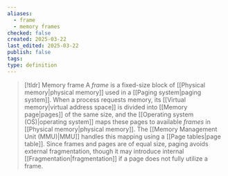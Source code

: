 ```yaml
---
aliases:
  - frame
  - memory frames
checked: false
created: 2025-03-22
last_edited: 2025-03-22
publish: false
tags: 
type: definition
---
```

>[!tldr] Memory frame
>A _frame_ is a fixed-size block of [[Physical memory|physical memory]] used in a [[Paging system|paging system]]. When a process requests memory, its [[Virtual memory|virtual address space]] is divided into [[Memory page|pages]] of the same size, and the [[Operating system (OS)|operating system]] maps these pages to available _frames_ in [[Physical memory|physical memory]]. The [[Memory Management Unit (MMU)|MMU]] handles this mapping using a [[Page tables|page table]]. Since frames and pages are of equal size, paging avoids external fragmentation, though it may introduce internal [[Fragmentation|fragmentation]] if a page does not fully utilize a frame.
